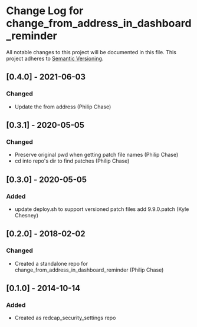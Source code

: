 # Change Log for change_from_address_in_dashboard_reminder

All notable changes to this project will be documented in this file.
This project adheres to [Semantic Versioning](http://semver.org/).


## [0.4.0] - 2021-06-03
### Changed
- Update the from address (Philip Chase)


## [0.3.1] - 2020-05-05
### Changed
- Preserve original pwd when getting patch file names (Philip Chase)
- cd into repo's dir to find patches (Philip Chase)


## [0.3.0] - 2020-05-05
### Added
- update deploy.sh to support versioned patch files add 9.9.0.patch (Kyle Chesney)


## [0.2.0] - 2018-02-02
### Changed
- Created a standalone repo for change_from_address_in_dashboard_reminder (Philip Chase)


## [0.1.0] - 2014-10-14
### Added
- Created as redcap_security_settings repo
